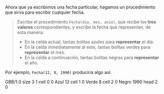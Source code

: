 Ahora que ya escribimos una fecha particular, hagamos un procedimiento que sirva para escribir cualquier fecha.

> Escribe el procedimiento `Fecha(dia, mes, anio)`, que recibe los **tres valores** correspondientes, y escribe la fecha que representan, de esta manera:
> 
> * En la celda actual, tantas bolitas azules para **representar** el día.
> * En la celda inmediatamente al este, tantas bolitas verdes para **representar** el mes.
> * En la celda a continuación, tantas bolitas negras para **representar** el año.

Por ejemplo, `Fecha(12, 8, 1990)` produciría algo así:

<gs-board> GBB/1.0 size 3 1 cell 0 0 Azul 12 cell 1 0 Verde 8 cell 2 0 Negro 1990 head 2 0 <gs-board>
